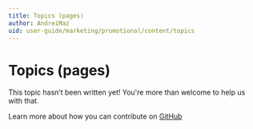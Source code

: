 ```yaml
---
title: Topics (pages)
author: AndreiMaz
uid: user-guide/marketing/promotional/content/topics
---
```

# Topics (pages)

This topic hasn’t been written yet! You're more than welcome to help us with that.

Learn more about how you can contribute on [GitHub](https://github.com/nopSolutions/nopCommerce-Docs/blob/master/CONTRIBUTING.md)